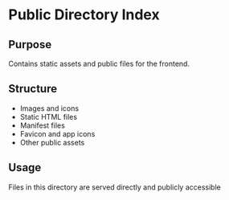 # Public Directory Index

## Purpose
Contains static assets and public files for the frontend.

## Structure
- Images and icons
- Static HTML files
- Manifest files
- Favicon and app icons
- Other public assets

## Usage
Files in this directory are served directly and publicly accessible 